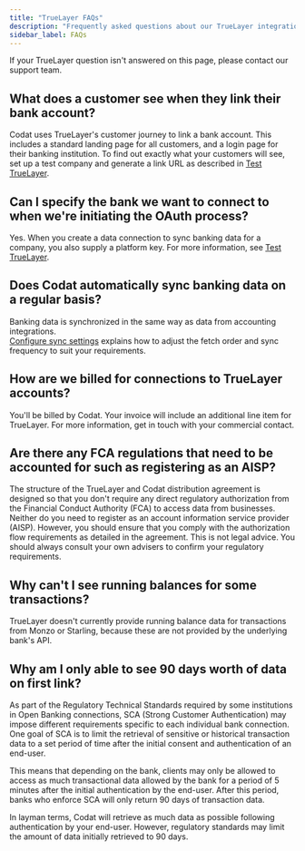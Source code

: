 ```yaml
---
title: "TrueLayer FAQs"
description: "Frequently asked questions about our TrueLayer integration"
sidebar_label: FAQs
---
```


If your TrueLayer question isn't answered on this page, please contact our support team.

## What does a customer see when they link their bank account?

Codat uses TrueLayer's customer journey to link a bank account. This includes a standard landing page for all customers, and a login page for their banking institution. To find out exactly what your customers will see, set up a test company and generate a link URL as described in [Test TrueLayer](/integrations/banking/truelayer/test-truelayer#set-up-a-test-company-and-generate-a-link-url).

## Can I specify the bank we want to connect to when we're initiating the OAuth process?

Yes. When you create a data connection to sync banking data for a company, you also supply a platform key. For more information, see [Test TrueLayer](/integrations/banking/truelayer/test-truelayer#set-up-a-test-company-and-generate-a-link-url).

## Does Codat automatically sync banking data on a regular basis?

Banking data is synchronized in the same way as data from accounting integrations.  
[Configure sync settings](/core-concepts/data-type-settings) explains how to adjust the fetch order and sync frequency to suit your requirements.

## How are we billed for connections to TrueLayer accounts?

You'll be billed by Codat. Your invoice will include an additional line item for TrueLayer. For more information, get in touch with your commercial contact.

## Are there any FCA regulations that need to be accounted for such as registering as an AISP?

The structure of the TrueLayer and Codat distribution agreement is designed so that you don't require any direct regulatory authorization from the Financial Conduct Authority (FCA) to access data from businesses. Neither do you need to register as an account information service provider (AISP). However, you should ensure that you comply with the authorization flow requirements as detailed in the agreement. This is not legal advice. You should always consult your own advisers to confirm your regulatory requirements.

## Why can't I see running balances for some transactions?

TrueLayer doesn't currently provide running balance data for transactions from Monzo or Starling, because these are not provided by the underlying bank's API.

## Why am I only able to see 90 days worth of data on first link?

As part of the Regulatory Technical Standards required by some institutions in Open Banking connections, SCA (Strong Customer Authentication) may impose different requirements specific to each individual bank connection. One goal of SCA is to limit the retrieval of sensitive or historical transaction data to a set period of time after the initial consent and authentication of an end-user.

This means that depending on the bank, clients may only be allowed to access as much transactional data allowed by the bank for a period of 5 minutes after the initial authentication by the end-user. After this period, banks who enforce SCA will only return 90 days of transaction data.

In layman terms, Codat will retrieve as much data as possible following authentication by your end-user. However, regulatory standards may limit the amount of data initially retrieved to 90 days.